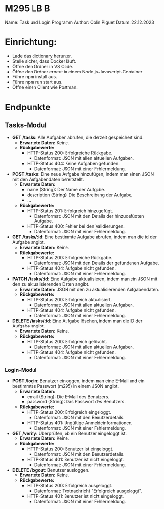 # M295 LB B
Name: Task und Login Programm
Author: Colin Piguet
Datum: 22.12.2023
# Einrichtung:
- Lade das dictionary herunter.
- Stelle sicher, dass Docker läuft.
- Öffne den Ordner in VS Code.
- Öffne den Ordner erneut in einem Node.js-Javascript-Container.
- Führe npm install aus.
- Führe npm run start aus.
- Öffne einen Client wie Postman.
# Endpunkte
## Tasks-Modul
- **GET /tasks**: Alle Aufgaben abrufen, die derzeit gespeichert sind.
  - **Erwartete Daten:** Keine.
  - **Rückgabewerte:**
    - HTTP-Status 200: Erfolgreiche Rückgabe.
      - Datenformat: JSON mit allen aktuellen Aufgaben.
    - HTTP-Status 404: Keine Aufgaben gefunden.
      - Datenformat: JSON mit einer Fehlermeldung.
- **POST /tasks**: Eine neue Aufgabe hinzufügen, indem man einen JSON mit den Aufgabendaten bereitstellt.
  - **Erwartete Daten:**
    - name (String): Der Name der Aufgabe.
    - description (String): Die Beschreibung der Aufgabe.
    - ...
  - **Rückgabewerte:**
    - HTTP-Status 201: Erfolgreich hinzugefügt.
      - Datenformat: JSON mit den Details der hinzugefügten Aufgabe.
    - HTTP-Status 400: Fehler bei den Validierungen.
      - Datenformat: JSON mit einer Fehlermeldung.
- **GET /tasks/:id**: Eine bestimmte Aufgabe abrufen, indem man die id der Aufgabe angibt.
  - **Erwartete Daten:** Keine.
  - **Rückgabewerte:**
    - HTTP-Status 200: Erfolgreiche Rückgabe.
      - Datenformat: JSON mit den Details der gefundenen Aufgabe.
    - HTTP-Status 404: Aufgabe nicht gefunden.
      - Datenformat: JSON mit einer Fehlermeldung.
- **PATCH /tasks/:id**: Eine Aufgabe aktualisieren, indem man ein JSON mit den zu aktualisierenden Daten angibt.
  - **Erwartete Daten:** JSON mit den zu aktualisierenden Aufgabendaten.
  - **Rückgabewerte:**
    - HTTP-Status 200: Erfolgreich aktualisiert.
      - Datenformat: JSON mit allen aktuellen Aufgaben.
    - HTTP-Status 404: Aufgabe nicht gefunden.
      - Datenformat: JSON mit einer Fehlermeldung.
- **DELETE /tasks/:id**: Eine Aufgabe löschen, indem man die ID der Aufgabe angibt.
  - **Erwartete Daten:** Keine.
  - **Rückgabewerte:**
    - HTTP-Status 200: Erfolgreich gelöscht.
      - Datenformat: JSON mit allen aktuellen Aufgaben.
    - HTTP-Status 404: Aufgabe nicht gefunden.
      - Datenformat: JSON mit einer Fehlermeldung.
### Login-Modul
- **POST /login**: Benutzer einloggen, indem man eine E-Mail und ein bestimmtes Passwort (m295) in einem JSON angibt.
  - **Erwartete Daten:**
    - email (String): Die E-Mail des Benutzers.
    - password (String): Das Passwort des Benutzers.
  - **Rückgabewerte:**
    - HTTP-Status 200: Erfolgreich eingeloggt.
      - Datenformat: JSON mit den Benutzerdetails.
    - HTTP-Status 401: Ungültige Anmeldeinformationen.
      - Datenformat: JSON mit einer Fehlermeldung.
- **GET /verify**: Überprüfen, ob ein Benutzer eingeloggt ist.
  - **Erwartete Daten:** Keine.
  - **Rückgabewerte:**
    - HTTP-Status 200: Benutzer ist eingeloggt.
      - Datenformat: JSON mit den Benutzerdetails.
    - HTTP-Status 401: Benutzer ist nicht eingeloggt.
      - Datenformat: JSON mit einer Fehlermeldung.
- **DELETE /logout**: Benutzer ausloggen.
  - **Erwartete Daten:** Keine.
  - **Rückgabewerte:**
    - HTTP-Status 200: Erfolgreich ausgeloggt.
      - Datenformat: Textnachricht "Erfolgreich ausgeloggt".
    - HTTP-Status 401: Benutzer ist nicht eingeloggt.
      - Datenformat: JSON mit einer Fehlermeldung.
